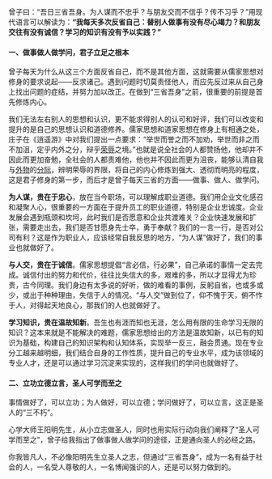曾子曰：“吾日三省吾身。为人谋而不忠乎？与朋友交而不信乎？传不习乎？”用现代语言可以解读为：**“我每天多次反省自己：替别人做事有没有尽心竭力？和朋友交往有没有诚信？学习的知识有没有予以实践？”**

#### 一、做事做人做学问，君子立足之根本

曾子每天为什么从这三个方面反省自己，而不是其他方面，这就需要从儒家思想对修身的要求说起——反求诸己。遇到问题时切莫责怪他人，而应先反过来从自己身上找出问题的症结，并努力加以改正。在做到“三省吾身”之前，很重要的前提是首先修炼内心。

我们无法左右别人的思想和认识，更不能求得别人的认可和好评，我们可以改变和提升的是自己的思想认识和道德修养。儒家思想和道家思想在修身上有相通之处，庄子在《逍遥游》中对我们提出一点要求：“举世而誉之而不加劝，举世而非之而不加沮，定乎内外之分，辩乎[荣辱](https://link.zhihu.com/?target=http%3A//www.so.com/s%3Fq%3D荣辱%26ie%3Dutf-8%26src%3Dinternal_wenda_recommend_textn)之境。”也就是说全社会的人都赞扬他，他却并不因此而更加奋勉，全社会的人都责难他，他也并不因此而更为沮丧，能够认清自我与[外物](https://link.zhihu.com/?target=http%3A//www.so.com/s%3Fq%3D外物%26ie%3Dutf-8%26src%3Dinternal_wenda_recommend_textn)的[分际](https://link.zhihu.com/?target=http%3A//www.so.com/s%3Fq%3D分际%26ie%3Dutf-8%26src%3Dinternal_wenda_recommend_textn)，辨明荣辱的界限，将自己的内心修炼到强大、透彻而明亮的程度，这是君子修身的第一步，而后才是曾子每天三省的方面——做事、做人、做学问。

**为人谋，贵在于忠心**，放在当今职场，可以理解成职业道德。我们用企业文化感召和凝聚人心，很重要的一方面在于提升员工的职业道德，特别是企业忠诚度。企业发展会遇到瓶颈和坎坷，此时我们是否愿意和企业共渡难关？企业快速发展和扩张，需要走出去，我们是否甘愿身先士卒，勇于奉献？我们的一言一行，是否对公司有利？这是作为职业人，应该经常自我反思的地方，“为人谋”做好了，我们的事业也就做好了。

**与人交，贵在于诚信**。儒家思想提倡“言必信，行必果”，自己承诺的事情一定去完成。诚信付出的努力和代价，往往比失信大的多，艰难的多，所以才显得尤为珍贵，古今同理。我们身边有太多说的好听，做的难看的事例，反躬自省，也或多或少，或出于种种理由，失信于人的情况。“与人交”做到位了，仰不愧于天，俯不怍于人，对得起天地良心，那我们的人也就做好了。

**学习知识，贵在温故知新**。吾生也有涯而知也无涯，怎么用有限的生命学习无限的知识？这本来就是不能解决的难题，儒家思想给出的方法是温故知新，以已有的知识为基础，构建自己的知识架构和认知体系，实现举一反三，融会贯通。现在专业分工越来越明细，我们结合自身的工作性质，提升自己的专业水平，成为该领域的专业人才，还是可以通过学习沉淀来实现的，这样我们的学问也就做好了。

#### 二、立功立德立言，圣人可学而至之

事情做好了，可以立功；为人做好，可以立德；学问做好了，可以立言，这正是圣人的“三不朽”。

心学大师王阳明先生，从小立志做圣人，同时也用实际行动向我们阐释了“圣人可学而至之”，曾子给我指出了做事做人做学问的途径，正是通向圣人的必经之路。

你我皆凡人，不必像阳明先生立圣人之志，但通过“三省吾身”，成为一名有益于社会的人，一名受人尊敬的人，一名博闻强识的人，还是可以努力做到的。

